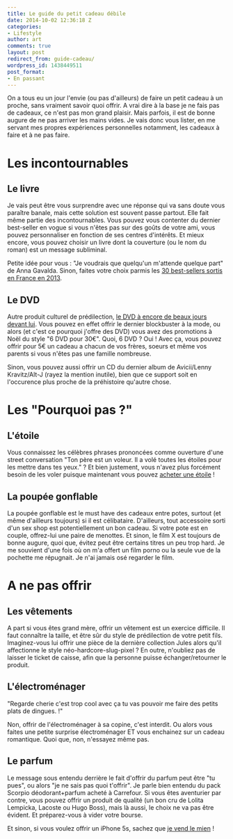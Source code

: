 ```yaml
---
title: Le guide du petit cadeau débile
date: 2014-10-02 12:36:18 Z
categories:
- Lifestyle
author: art
comments: true
layout: post
redirect_from: guide-cadeau/
wordpress_id: 1438449511
post_format:
- En passant
---
```


On a tous eu un jour l'envie (ou pas d'ailleurs) de faire un petit cadeau à un proche, sans vraiment savoir quoi offrir. A vrai dire à la base je ne fais pas de cadeaux, ce n'est pas mon grand plaisir. Mais parfois, il est de bonne augure de ne pas arriver les mains vides. Je vais donc vous lister, en me servant mes propres expériences personnelles notamment, les cadeaux à faire et à ne pas faire.<!-- more -->



# Les incontournables





## Le livre





Je vais peut être vous surprendre avec une réponse qui va sans doute vous paraître banale, mais cette solution est souvent passe partout. Elle fait même partie des incontournables. Vous pouvez vous contenter du dernier best-seller en vogue si vous n'êtes pas sur des goûts de votre ami, vous pouvez personnaliser en fonction de ses centres d'intérêts. Et mieux encore, vous pouvez choisir un livre dont la couverture (ou le nom du roman) est un message subliminal.





Petite idée pour vous : "Je voudrais que quelqu'un m'attende quelque part" de Anna Gavalda. Sinon, faites votre choix parmis les [30 best-sellers sortis en France en 2013](http://www.challenges.fr/media/20140311.CHA1375/edition-voici-les-30-best-sellers-de-2013-en-france.html).





## Le DVD





Autre produit culturel de prédilection, [le DVD à encore de beaux jours devant lui](https://irz.fr/cd-dvd-blueray). Vous pouvez en effet offrir le dernier blockbuster  à la mode, ou alors (et c'est ce pourquoi j'offre des DVD) vous avez des promotions à Noël du style "6 DVD pour 30€". Quoi, 6 DVD ? Oui ! Avec ça, vous pouvez offrir pour 5€ un cadeau a chacun de vos frères, soeurs et même vos parents si vous n'êtes pas une famille nombreuse.





Sinon, vous pouvez aussi offrir un CD du dernier album de Avicii/Lenny Kravitz/Alt-J (rayez la mention inutile), bien que ce support soit en l'occurence plus proche de la préhistoire qu'autre chose.





# Les "Pourquoi pas ?"





## L'étoile





Vous connaissez les célèbres phrases prononcées comme ouverture d'une street conversation "Ton père est un voleur. Il a volé toutes les étoiles pour les mettre dans tes yeux." ? Et bien justement, vous n'avez plus forcément besoin de les voler puisque maintenant vous pouvez [acheter une étoile](http://www.acheteruneetoile.fr) !





## La poupée gonflable





La poupée gonflable est le must have des cadeaux entre potes, surtout (et même d'ailleurs toujours) si il est célibataire. D'ailleurs, tout accessoire sorti d'un sex shop est potentiellement un bon cadeau. Si votre pote est en couple, offrez-lui une paire de menottes. Et sinon, le film X est toujours de bonne augure, quoi que, évitez peut être certains titres un peu trop hard. Je me souvient d'une fois où on m'a offert un film porno ou la seule vue de la pochette me répugnait. Je n'ai jamais osé regarder le film.





# A ne pas offrir





## Les vêtements





A part si vous êtes grand mère, offrir un vêtement est un exercice difficile. Il faut connaître la taille, et être sûr du style de prédilection de votre petit fils. Imaginez-vous lui offrir une pièce de la dernière collection Jules alors qu'il affectionne le style néo-hardcore-slug-pixel ? En outre, n'oubliez pas de laisser le ticket de caisse, afin que la personne puisse échanger/retourner le produit.





## L'électroménager





"Regarde cherie c'est trop cool avec ça tu vas pouvoir me faire des petits plats de dingues. !"





Non, offrir de l'électroménager à sa copine, c'est interdit. Ou alors vous faites une petite surprise électroménager ET vous enchainez sur un cadeau romantique. Quoi que, non, n'essayez même pas.





## Le parfum





Le message sous entendu derrière le fait d'offrir du parfum peut être "tu pues", ou alors "je ne sais pas quoi t'offrir". Je parle bien entendu du pack Scorpio déodorant+parfum acheté à Carrefour. Si vous êtes aventurier par contre, vous pouvez offrir un produit de qualité (un bon cru de Lolita Lempicka, Lacoste ou Hugo Boss), mais là aussi, le choix ne va pas être évident. Et préparez-vous à vider votre bourse.



Et sinon, si vous voulez offrir un iPhone 5s, sachez que [je vend le mien](https://irz.fr/je-vend-mon-iphone-5s-32go) !
